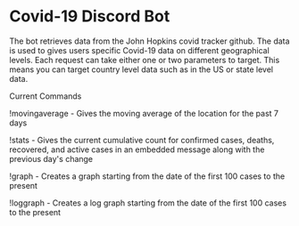 # Covid-19 Discord Bot

The bot retrieves data from the John Hopkins covid tracker github. The data is used to gives users specific Covid-19 data on different geographical levels. Each request can take either one or two parameters to target. This means you can target country level data such as in the US or state level data.

Current Commands

!movingaverage - Gives the moving average of the location for the past 7 days

!stats - Gives the current cumulative count for confirmed cases, deaths, recovered, and active cases in an embedded message along with the previous day's change

!graph - Creates a graph starting from the date of the first 100 cases to the present

!loggraph - Creates a log graph starting from the date of the first 100 cases to the present


